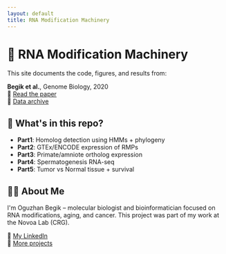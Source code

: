 ```yaml
---
layout: default
title: RNA Modification Machinery
---
```


# 🧬 RNA Modification Machinery

This site documents the code, figures, and results from:

**Begik et al.**, Genome Biology, 2020  
🔗 [Read the paper](https://doi.org/10.1186/s13059-020-02009-z)  
📂 [Data archive](https://public-docs.crg.es/enovoa/public/OguzhanBegik/begik_2020_RMP)

## 🔧 What's in this repo?

- **Part1**: Homolog detection using HMMs + phylogeny
- **Part2**: GTEx/ENCODE expression of RMPs
- **Part3**: Primate/amniote ortholog expression
- **Part4**: Spermatogenesis RNA-seq
- **Part5**: Tumor vs Normal tissue + survival

## 👨‍🔬 About Me

I'm Oguzhan Begik – molecular biologist and bioinformatician focused on RNA modifications, aging, and cancer. This project was part of my work at the Novoa Lab (CRG).

💼 [My LinkedIn](https://linkedin.com/in/obegik)  
🔬 [More projects](https://obegik.github.io)